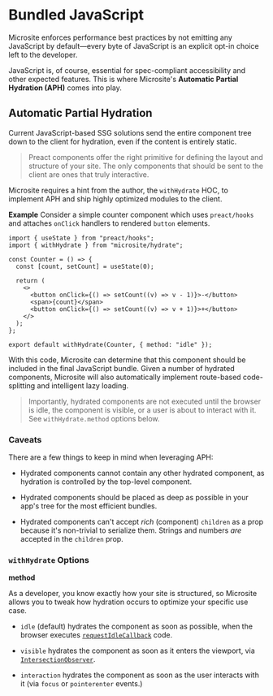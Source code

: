 # Bundled JavaScript

Microsite enforces performance best practices by not emitting any JavaScript by default&mdash;every byte of JavaScript is an explicit opt-in choice left to the developer.

JavaScript is, of course, essential for spec-compliant accessibility and other expected features. This is where Microsite's **Automatic Partial Hydration (APH)** comes into play.

## Automatic Partial Hydration

Current JavaScript-based SSG solutions send the entire component tree down to the client for hydration, even if the content is entirely static. 

> Preact components offer the right primitive for defining the layout and structure of your site. The only components that should be sent to the client are ones that truly interactive.

Microsite requires a hint from the author, the `withHydrate` HOC, to implement APH and ship highly optimized modules to the client.

**Example** Consider a simple counter component which uses `preact/hooks` and attaches `onClick` handlers to rendered `button` elements.

```tsx
import { useState } from "preact/hooks";
import { withHydrate } from "microsite/hydrate";

const Counter = () => {
  const [count, setCount] = useState(0);

  return (
    <>
      <button onClick={() => setCount((v) => v - 1)}>-</button>
      <span>{count}</span>
      <button onClick={() => setCount((v) => v + 1)}>+</button>
    </>
  );
};

export default withHydrate(Counter, { method: "idle" });
```

With this code, Microsite can determine that this component should be included in the final JavaScript bundle. Given a number of hydrated components, Microsite will also automatically implement route-based code-splitting and intelligent lazy loading. 

> Importantly, hydrated components are not executed until the browser is idle, the component is visible, or a user is about to interact with it. See `withHydrate.method` options below.

### Caveats

There are a few things to keep in mind when leveraging APH:

- Hydrated components cannot contain any other hydrated component, as hydration is controlled by the top-level component.

- Hydrated components should be placed as deep as possible in your app's tree for the most efficient bundles.

- Hydrated components can't accept _rich_ (component) `children` as a prop because it's non-trivial to serialize them. Strings and numbers _are_ accepted in the `children` prop.


### `withHydrate` Options

**method**

As a developer, you know exactly how your site is structured, so Microsite allows you to tweak how hydration occurs to optimize your specific use case.

- `idle` (default) hydrates the component as soon as possible, when the browser executes [`requestIdleCallback`](https://developer.mozilla.org/en-US/docs/Web/API/Window/requestIdleCallback) code.

- `visible` hydrates the component as soon as it enters the viewport, via [`IntersectionObserver`](https://developer.mozilla.org/en-US/docs/Web/API/IntersectionObserver).

- `interaction` hydrates the component as soon as the user interacts with it (via `focus` or `pointerenter` events.)

